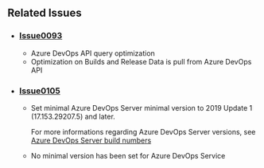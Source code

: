 ## Related Issues

- ### [Issue0093](https://github.com/expertasolutions/VstsDashboard/issues/93)
  - Azure DevOps API query optimization
  - Optimization on Builds and Release Data is pull from Azure DevOps API

- ### [Issue0105](https://github.com/expertasolutions/VstsDashboard/issues/105)
  - Set minimal Azure DevOps Server minimal version to 2019 Update 1 (17.153.29207.5) and later. 

    For more informations regarding Azure DevOps Server versions, see [Azure DevOps Server build numbers](https://docs.microsoft.com/en-us/azure/devops/release-notes/features-timeline#server-build-numbers)
  
  - No minimal version has been set for Azure DevOps Service
